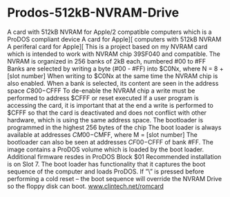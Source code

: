 # Prodos-512kB-NVRAM-Drive
A card with 512kB NVRAM for Apple/2 compatible computers which is a ProDOS compliant device
A card for Apple][ computers with 512kB NVRAM A periferal card for Apple][
This is a project based on my NVRAM card which is intended to work with NVRAM chip 39SF040 and compatible.
The NVRAM is organized in 256 banks of 2kB each, numbered #00 to #FF Banks are selected by writing a byte (#00 - #FF) into $C0Nx, where N = 8 + [slot number]
When writing to $C0Nx at the same time the NVRAM chip is also enabled. When a bank is selected, its content are seen in the address space $C800-$CFFF
To de-enable the NVRAM chip a write must be performed to address $CFFF or reset executed If a user program is accessing the card,
it is important that at the end a write is performed to $CFFF so that the card is deactivated and does not conflict with other hardware,
which is using the same address space.
The bootloader is programmed in the highest 256 bytes of the chip The boot loader is always available at addresses $CM00-$CMFF, where M = [slot number]
The bootloader can also be seen at addresses $CF00-$CFFF of bank #FF.
The image contains a ProDOS volume which is loaded by the boot loader. Additional firmware resdes in ProDOS Block $01
Recommended installation is on Slot 7. The boot loader has functionality that it captures the boot sequence of the computer and loads ProDOS.
If ”\” is pressed before performing a cold reset – the boot sequence will override the NVRAM Drive so the floppy disk can boot.
www.clintech.net/romcard
